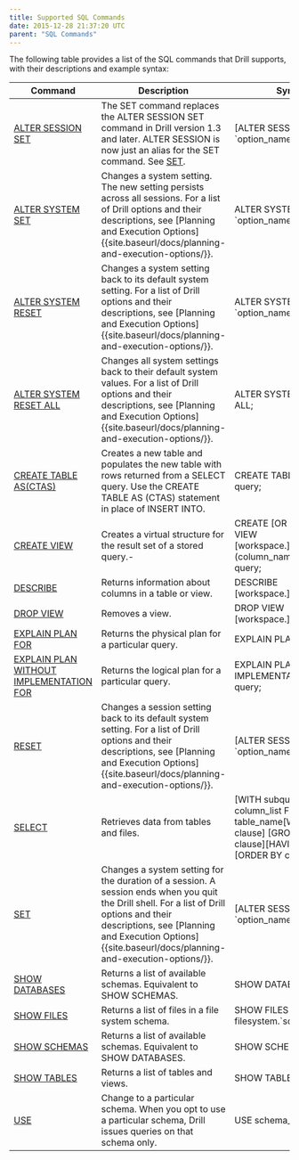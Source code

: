 ```yaml
---
title: Supported SQL Commands
date: 2015-12-28 21:37:20 UTC
parent: "SQL Commands"
---
```

The following table provides a list of the SQL commands that Drill supports,
with their descriptions and example syntax:  

| Command                                                                  | Description                                                                                                                                                                                                                                          | Syntax                                                                                                             |
|--------------------------------------------------------------------------|------------------------------------------------------------------------------------------------------------------------------------------------------------------------------------------------------------------------------------------------------|--------------------------------------------------------------------------------------------------------------------|
| [ALTER SESSION SET]({{site.baseurl}}/docs/set)                           | The SET command replaces the ALTER SESSION SET command in Drill version 1.3 and later. ALTER SESSION is now just an alias for the SET command. See [SET]({{site.baseurl}}/docs/set).                                                                 | [ALTER SESSION] SET \`option_name` = value;                                                                        |
| [ALTER SYSTEM SET]({{site.baseurl}}/docs/alter-system)                   | Changes a system setting. The new setting persists across all sessions. For a list of Drill options and their descriptions, see [Planning and Execution Options]{{site.baseurl/docs/planning-and-execution-options/}}.                               | ALTER SYSTEM SET \`option_name` =  value;                                                                          |
| [ALTER SYSTEM RESET]({{site.baseurl}}/docs/alter-system)                 | Changes a system setting back to its default system setting. For a list of Drill options and their descriptions, see [Planning and Execution Options]{{site.baseurl/docs/planning-and-execution-options/}}.                                          | ALTER SYSTEM RESET \`option_name`;                                                                                 |
| [ALTER SYSTEM RESET ALL]({{site.baseurl}}/docs/alter-system)             | Changes all system settings back to their default system values. For a list of Drill options and their descriptions, see [Planning and Execution Options]{{site.baseurl/docs/planning-and-execution-options/}}.                                      | ALTER SYSTEM RESET ALL;                                                                                            |
| [CREATE TABLE AS(CTAS) ]({{site.baseurl}}/docs/create-table-as--ctas)    | Creates a new table and populates the new table with rows returned from a SELECT query. Use the CREATE TABLE AS (CTAS) statement in place of INSERT INTO.                                                                                            | CREATE TABLE name AS query;                                                                                        |
| [CREATE VIEW]({{site.baseurl}}/docs/create-view)                         | Creates a virtual structure for the result set of a stored query.-                                                                                                                                                                                   | CREATE [OR REPLACE] VIEW [workspace.]view_name [ (column_name [, ...]) ] AS query;                                 |
| [DESCRIBE ]({{site.baseurl}}/docs/describe)                              | Returns information about columns in a table or view.                                                                                                                                                                                                | DESCRIBE [workspace.]table_name                                                                                    |
| [DROP VIEW]({{site.baseurl}}/docs/drop-view)                             | Removes a view.                                                                                                                                                                                                                                      | DROP VIEW [workspace.]view_name ;                                                                                  |
| [EXPLAIN PLAN FOR]({{site.baseurl}}/docs/explain)                        | Returns the physical plan for a particular query.                                                                                                                                                                                                    | EXPLAIN PLAN FOR query;                                                                                            |
| [EXPLAIN PLAN WITHOUT IMPLEMENTATION FOR]({{site.baseurl}}/docs/explain) | Returns the logical plan for a particular query.                                                                                                                                                                                                     | EXPLAIN PLAN WITHOUT IMPLEMENTATION FOR query;                                                                     |
| [RESET]({{site.baseurl}}/docs/reset)                                     | Changes a session setting back to its default system setting. For a list of Drill options and their descriptions, see [Planning and Execution Options]{{site.baseurl/docs/planning-and-execution-options/}}.                                         | [ALTER SESSION] RESET \`option_name`;                                                                              |
| [SELECT]({{site.baseurl}}/docs/select)                                   | Retrieves data from tables and files.                                                                                                                                                                                                                | [WITH subquery]SELECT column_list FROM table_name[WHERE clause] [GROUP BY clause][HAVING clause][ORDER BY clause]; |
| [SET]({{site.baseurl}}/docs/set)                                         | Changes a system setting for the duration of a session. A session ends when you quit the Drill shell. For a list of Drill options and their descriptions, see [Planning and Execution Options]{{site.baseurl/docs/planning-and-execution-options/}}. | [ALTER SESSION] SET \`option_name` = value;                                                                        |
| [SHOW DATABASES]({{site.baseurl}}/docs/show-databases-and-show-schemas)  | Returns a list of available schemas. Equivalent to SHOW SCHEMAS.                                                                                                                                                                                     | SHOW DATABASES;                                                                                                    |
| [SHOW FILES]({{site.baseurl}}/docs/show-files)                           | Returns a list of files in a file system schema.                                                                                                                                                                                                     | SHOW FILES IN&#124;FROM filesystem.\`schema_name`;                                                                 |
| [SHOW SCHEMAS]({{site.baseurl}}/docs/show-databases-and-show-schemas)    | Returns a list of available schemas. Equivalent to SHOW DATABASES.                                                                                                                                                                                   | SHOW SCHEMAS;                                                                                                      |
| [SHOW TABLES]({{site.baseurl}}/docs/show-tables)                         | Returns a list of tables and views.                                                                                                                                                                                                                  | SHOW TABLES;                                                                                                       |
| [USE]({{site.baseurl}}/docs/use)                                         | Change to a particular schema. When you opt to use a particular schema, Drill issues queries on that schema only.                                                                                                                                    | USE schema_name;                                                                                                   |                                                                                                 |
